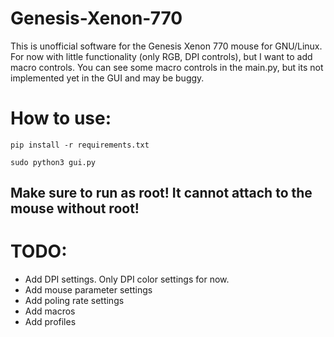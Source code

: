 # Genesis-Xenon-770
This is unofficial software for the Genesis Xenon 770 mouse for GNU/Linux. For now with little functionality (only RGB, DPI controls), but I want to add macro controls. You can see some macro controls in the main.py, but its not implemented yet in the GUI and may be buggy.

# How to use:
```
pip install -r requirements.txt
```
```
sudo python3 gui.py
```
## Make sure to run as root! It cannot attach to the mouse without root!

# TODO:
- Add DPI settings. Only DPI color settings for now.
- Add mouse parameter settings
- Add poling rate settings
- Add macros
- Add profiles
